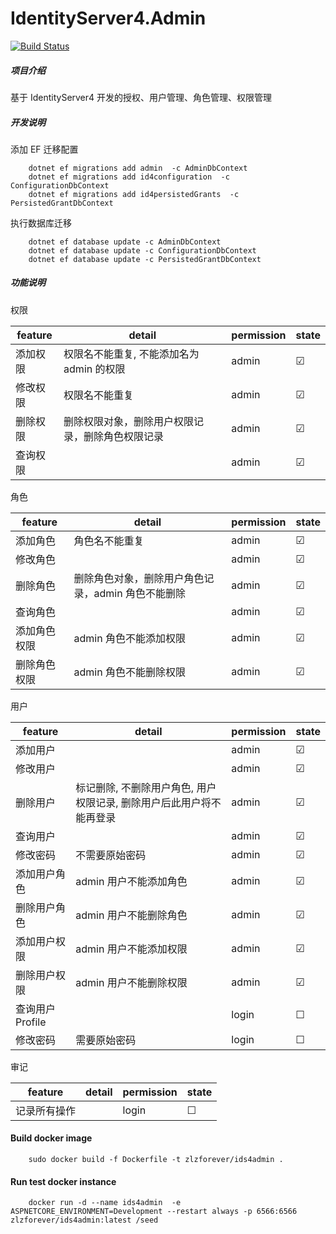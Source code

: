 # IdentityServer4.Admin

[![Build Status](https://dev.azure.com/zlzforever/IdentityServer4.Admin/_apis/build/status/zlzforever.IdentityServer4.Admin)](https://dev.azure.com/zlzforever/IdentityServer4.Admin/_build/latest?definitionId=1)

##### 项目介绍

基于 IdentityServer4 开发的授权、用户管理、角色管理、权限管理

##### 开发说明

添加 EF 迁移配置

        dotnet ef migrations add admin  -c AdminDbContext 
        dotnet ef migrations add id4configuration  -c ConfigurationDbContext
        dotnet ef migrations add id4persistedGrants  -c PersistedGrantDbContext 
        
执行数据库迁移

        dotnet ef database update -c AdminDbContext
        dotnet ef database update -c ConfigurationDbContext
        dotnet ef database update -c PersistedGrantDbContext                                

##### 功能说明

权限

| feature | detail  | permission |   state |
|----|----|----|----|
| 添加权限        | 权限名不能重复, 不能添加名为 admin 的权限  | admin |   ☑    |
| 修改权限 |    权限名不能重复       | admin |   ☑    |
| 删除权限 |  删除权限对象，删除用户权限记录，删除角色权限记录         | admin |   ☑   |
| 查询权限    |           |   admin  |  ☑   |

角色 

| feature | detail  | permission |   state |
|----|----|----|----|
| 添加角色    |  角色名不能重复  | admin |   ☑    |
| 修改角色 |          | admin |   ☑    |
| 删除角色 |  删除角色对象，删除用户角色记录，admin 角色不能删除          | admin |   ☑   |
| 查询角色    |           |   admin  |  ☑   |
| 添加角色权限    |   admin 角色不能添加权限        |   admin  |  ☑   |
| 删除角色权限    |  admin 角色不能删除权限    |   admin  |  ☑   |

用户 

| feature | detail  | permission |   state |
|----|----|----|----|
| 添加用户        |  | admin |   ☑    |
| 修改用户 |           | admin |   ☑    |
| 删除用户 |   标记删除, 不删除用户角色, 用户权限记录, 删除用户后此用户将不能再登录        | admin |   ☑   |
| 查询用户    |           |   admin  |  ☑   |
| 修改密码    |  不需要原始密码         |   admin  |  ☑   |
| 添加用户角色    |   admin 用户不能添加角色        |   admin  |  ☑   |
| 删除用户角色    |   admin 用户不能删除角色        |   admin  |  ☑   |  
| 添加用户权限    |  admin 用户不能添加权限         |   admin  |  ☑   |
| 删除用户权限    |  admin 用户不能删除权限         |   admin  |  ☑   |    
| 查询用户 Profile    |           |   login  |  ☐    |  
| 修改密码    |   需要原始密码        |   login  |  ☐  |

审记

| feature | detail  | permission |   state |
|----|----|----|----|
| 记录所有操作        |  | login |   ☐   |

#### Build docker image

        sudo docker build -f Dockerfile -t zlzforever/ids4admin .
        
#### Run test docker instance

        docker run -d --name ids4admin  -e ASPNETCORE_ENVIRONMENT=Development --restart always -p 6566:6566 zlzforever/ids4admin:latest /seed